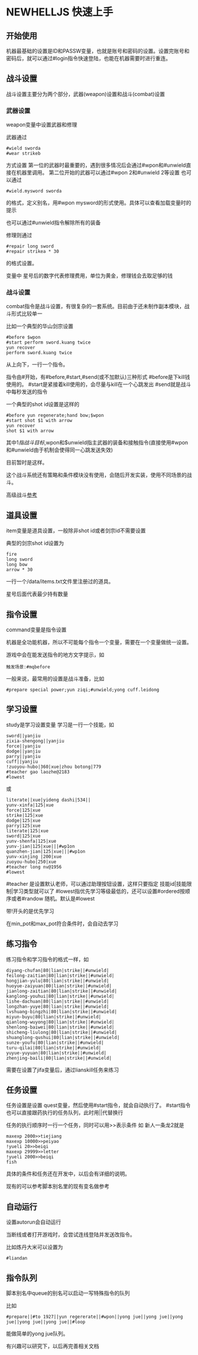 # NEWHELLJS 快速上手
## 开始使用

机器最基础的设置是ID和PASSW变量，也就是账号和密码的设置。设置完账号和密码后，就可以通过#login指令快速登陆，也能在机器需要时进行重连。

## 战斗设置

战斗设置主要分为两个部分，武器\(weapon\)设置和战斗(combat)设置

### 武器设置

weapon变量中设置武器和修理

武器通过
```
#wield sworda
#wear strikeb
```
方式设置
第一位的武器时最重要的，遇到很多情况后会通过#wpon和#unwield直接在机器里调用。
第二位开始的武器可以通过#wpon 2和#unwield 2等设置
也可以通过
```
#wield.mysword sworda
```
的格式，定义别名，用#wpon mysword的形式使用。具体可以查看加载变量时的提示

也可以通过#unwield指令解除所有的装备

修理则通过
```
#repair long sword
#repair strikea * 30
```
的格式设置。

变量中 星号后的数字代表修理费用，单位为黄金，修理钱会去取足够的钱

### 战斗设置

combat指令是战斗设置，有很复杂的一套系统。目前由于还未制作副本模块，战斗形式比较单一

比如一个典型的华山剑宗设置

```
#before $wpon
#start perform sword.kuang twice
yun recover
perform sword.kuang twice
```

从上向下，一行一个指令。

指令由#开始，有#before,#start,#send(或不加默认)三种形式
#before是下kill钱使用的。
#start是紧接着kill使用的，会尽量与kill在一个心跳发出
#send就是战斗中每秒发送的指令

一个典型的shot id设置是这样的
```
#before yun regenerate;hand bow;$wpon
#start shot $1 with arrow
yun recover
shot $1 with arrow
```

其中$1指战斗目标,$wpon和$unwield指主武器的装备和接触指令(直接使用#wpon和#unwield由于机制会使得同一心跳发送失效)

目前暂时是这样。

这个战斗系统还有策略和条件模块没有使用，会随后开发实装，使用不同场景的战斗。

高级战斗[参考](./combat.md)

## 道具设置

item变量是道具设置，一般除非shot id或者剑宗id不需要设置

典型的剑宗shot id设置为
```
fire
long sword
long bow
arrow * 30
```
一行一个/data/items.txt文件里注册过的道具。

星号后面代表最少持有数量

## 指令设置
command变量是指令设置

机器是全功能机器，所以不可能每个指令一个变量，需要在一个变量做统一设置。

游戏中会在能发送指令的地方文字提示，如
```
触发场景:#mqbefore
```

一般来说，最常用的设置是战斗准备，比如
```
#prepare special power;yun ziqi;#unwield;yong cuff.leidong
```

## 学习设置
study是学习设置变量
学习是一行一个技能，如
```
sword||yanjiu
zixia-shengong||yanjiu
force||yanjiu
dodge||yanjiu
parry||yanjiu
cuff||yanjiu
!zuoyou-hubo|360|xue|zhou botong|779
#teacher gao laozhe@2183
#lowest
```
或
```
literate||xue|yideng dashi|534||
yunv-xinfa|125|xue
force|125|xue
strike|125|xue
dodge|125|xue
parry|125|xue
literate|125|xue
sword|125|xue
yunv-shenfa|125|xue
yunv-jian|125|xue|||#wp1on
quanzhen-jian|125|xue|||#wp1on
yunv-xinjing |200|xue
zuoyou-hubo|250|xue
#teacher long nv@1956
#lowest
```
\#teacher 是设置默认老师，可以通过助理按钮设置，这样只要指定 技能id|技能限制|学习类型就可以了
\#lowest指优先学习等级最低的，还可以设置\#ordered按顺序或者\#randow 随机。默认是\#lowest

带!开头的是优先学习

在min_pot和max_pot符合条件时，会自动去学习

## 练习指令
练习指令和学习指令的格式一样，如
```
diyang-chufan|80|lian|strike||#unwield|
feilong-zaitian|80|lian|strike||#unwield|
hongjian-yulu|80|lian|strike||#unwield|
huoyue-zaiyuan|80|lian|strike||#unwield|
jianlong-zaitian|80|lian|strike||#unwield|
kanglong-youhui|80|lian|strike||#unwield|
lishe-dachuan|80|lian|strike||#unwield|
longzhan-yuye|80|lian|strike||#unwield|
lvshuang-bingzhi|80|lian|strike||#unwield|
miyun-buyu|80|lian|strike||#unwield|
qianlong-wuyong|80|lian|strike||#unwield|
shenlong-baiwei|80|lian|strike||#unwield|
shicheng-liulong|80|lian|strike||#unwield|
shuanglong-qushui|80|lian|strike||#unwield|
sunze-youfu|80|lian|strike||#unwield|
turu-qilai|80|lian|strike||#unwield|
yuyue-yuyuan|80|lian|strike||#unwield|
zhenjing-baili|80|lian|strike||#unwield|
```
需要在设置了jifa变量后，通过lianskill任务来练习

## 任务设置

任务设置是设置 quest变量，然后使用#start指令，就会自动执行了。
#start指令也可以直接跟药执行的任务队列，此时用||代替换行

任务的执行顺序时一行一个任务，同时可以用>>表示条件
如
新人一条龙2就是
```
maxexp 2000>>tiejiang
maxexp 10000>>peiyao
!yueli 20>>beiqi
maxexp 29999>>letter
!yueli 2000>>beiqi
fish
```
具体的条件和任务还在开发中，以后会有详细的说明。

现有的可以参考脚本别名里的现有变名做参考

## 自动运行

设置autorun会自动运行

当断线或者打开游戏时，会尝试连线登陆并发送改指令。

比如炼丹大米可以设置为
```
#liandan
```

## 指令队列

脚本别名中queue的别名可以启动一写特殊指令的队列

比如
```
#prepare||#to 1927||yun regererate||#wpon||yong jue||yong jue||yong jue||yong jue||yong jue||#loop
```
能做简单的yong jue队列。

有兴趣可以研究下，以后再完善相关文档